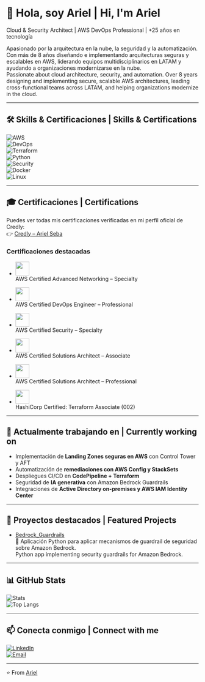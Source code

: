 # 👋 Hola, soy Ariel | Hi, I'm Ariel

Cloud & Security Architect | AWS DevOps Professional | +25 años en tecnología

Apasionado por la arquitectura en la nube, la seguridad y la automatización. Con más de 8 años diseñando e implementando arquitecturas seguras y escalables en AWS, liderando equipos multidisciplinarios en LATAM y ayudando a organizaciones modernizarse en la nube.  
Passionate about cloud architecture, security, and automation. Over 8 years designing and implementing secure, scalable AWS architectures, leading cross-functional teams across LATAM, and helping organizations modernize in the cloud.

---

## 🛠️ Skills & Certificaciones | Skills & Certifications

![AWS](https://img.shields.io/badge/AWS-Cloud-orange?logo=amazonaws)  
![DevOps](https://img.shields.io/badge/DevOps-CICD-blue?logo=githubactions)  
![Terraform](https://img.shields.io/badge/Terraform-IaC-purple?logo=terraform)  
![Python](https://img.shields.io/badge/Python-Automation-yellow?logo=python)  
![Security](https://img.shields.io/badge/Security-Governance-red?logo=datadog)  
![Docker](https://img.shields.io/badge/Docker-Containers-blue?logo=docker)  
![Linux](https://img.shields.io/badge/Linux-Admin-black?logo=linux)

---
## 🎓 Certificaciones | Certifications

Puedes ver todas mis certificaciones verificadas en mi perfil oficial de Credly:  
👉 [Credly – Ariel Seba](https://www.credly.com/users/ariel-seba/)

### Certificaciones destacadas


- <a href="https://www.credly.com/badges/4d019bdf-5d02-44b3-90c0-1e4500c992f2/public_url"><img src="https://images.credly.com/images/4d08274f-64c1-495e-986b-3143f51b1371/image.png" width="36px"></a>  
  AWS Certified Advanced Networking – Specialty  

- <a href="https://www.credly.com/badges/e5cae56f-476d-4194-aefe-a41130fc3605/public_url"><img src="https://images.credly.com/images/bd31ef42-d460-493e-8503-39592aaf0458/image.png" width="36px"></a>  
  AWS Certified DevOps Engineer – Professional  

- <a href="https://www.credly.com/badges/ad7e5a33-708a-43b5-8793-3f9d4605c138/public_url"><img src="https://images.credly.com/images/53acdae5-d69f-4dda-b650-d02ed7a50dd7/image.png" width="36px"></a>  
  AWS Certified Security – Specialty  

- <a href="https://www.credly.com/badges/00865112-86c0-478e-984e-a62ce49f27af/public_url"><img src="https://images.credly.com/images/0e284c3f-5164-4b21-8660-0d84737941bc/image.png" width="36px"></a>  
  AWS Certified Solutions Architect – Associate  

- <a href="https://www.credly.com/badges/220026b8-bdc1-4948-9743-6757d984cded/public_url"><img src="https://images.credly.com/images/2d84e428-9078-49b6-a804-13c15383d0de/image.png" width="36px"></a>  
  AWS Certified Solutions Architect – Professional  

- <a href="https://www.credly.com/badges/bf2efe4c-ff33-4185-8694-c256985496a5/public_url"><img src="https://images.credly.com/images/cd038261-9d1c-4792-bc62-3a3b5bda175c/blob" width="36px"></a>  
  HashiCorp Certified: Terraform Associate (002)  




---

## 🔭 Actualmente trabajando en | Currently working on

- Implementación de **Landing Zones seguras en AWS** con Control Tower y AFT  
- Automatización de **remediaciones con AWS Config y StackSets**  
- Despliegues CI/CD en **CodePipeline + Terraform**  
- Seguridad de **IA generativa** con Amazon Bedrock Guardrails  
- Integraciones de **Active Directory on-premises y AWS IAM Identity Center**

---

## 🌟 Proyectos destacados | Featured Projects

- [Bedrock_Guardrails](https://github.com/Ariel-Seba/Bedrock_Guardrails)  
  🚀 Aplicación Python para aplicar mecanismos de guardrail de seguridad sobre Amazon Bedrock.  
  Python app implementing security guardrails for Amazon Bedrock.

---

## 📊 GitHub Stats

![Stats](https://github-readme-stats.vercel.app/api?username=Ariel-Seba&show_icons=true&theme=tokyonight)  
![Top Langs](https://github-readme-stats.vercel.app/api/top-langs/?username=Ariel-Seba&layout=compact&theme=tokyonight)

---

## 📫 Conecta conmigo | Connect with me

[![LinkedIn](https://img.shields.io/badge/LinkedIn-blue?logo=linkedin)](https://www.linkedin.com/in/ariel-a-seba/)  
[![Email](https://img.shields.io/badge/Email-arielseba@gmail.com-red?logo=gmail)](mailto:arielseba@gmail.com)

---

⭐️ From [Ariel](https://github.com/Ariel-Seba)


